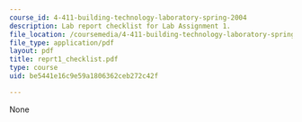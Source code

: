 ```yaml
---
course_id: 4-411-building-technology-laboratory-spring-2004
description: Lab report checklist for Lab Assignment 1.
file_location: /coursemedia/4-411-building-technology-laboratory-spring-2004/be5441e16c9e59a1806362ceb272c42f_reprt1_checklist.pdf
file_type: application/pdf
layout: pdf
title: reprt1_checklist.pdf
type: course
uid: be5441e16c9e59a1806362ceb272c42f

---
```

None